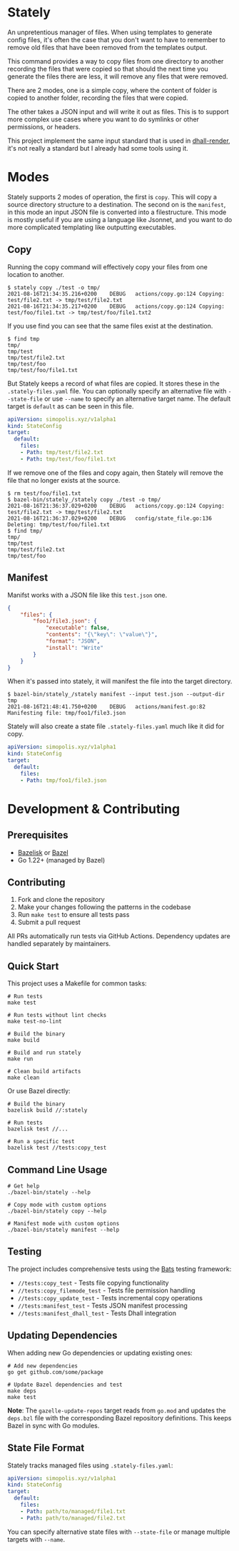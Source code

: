 # Stately

An unpretentious manager of files. When using templates to generate
config files, it's often the case that you don't want to have to
remember to remove old files that have been removed from the templates
output.

This command provides a way to copy files from one directory to
another recording the files that were copied so that should the next
time you generate the files there are less, it will remove any files
that were removed.

There are 2 modes, one is a simple copy, where the content of folder
is copied to another folder, recording the files that were copied.

The other takes a JSON input and will write it out as files.  This is
to support more complex use cases where you want to do symlinks or
other permissions, or headers.

This project implement the same input standard that is used in
[dhall-render](https://github.com/timbertson/dhall-render), it's not
really a standard but I already had some tools using it.

# Modes

Stately supports 2 modes of operation, the first is `copy`.  This will
copy a source directory structure to a destination.  The second on is
the `manifest`, in this mode an input JSON file is converted into a
filestructure.  This mode is mostly useful if you are using a language
like Jsonnet, and you want to do more complicated templating like
outputting executables.

## Copy

Running the copy command will effectively copy your files from one
location to another.

``` shell
$ stately copy ./test -o tmp/
2021-08-16T21:34:35.216+0200	DEBUG	actions/copy.go:124	Copying: test/file2.txt -> tmp/test/file2.txt
2021-08-16T21:34:35.217+0200	DEBUG	actions/copy.go:124	Copying: test/foo/file1.txt -> tmp/test/foo/file1.txt2
```

If you use find you can see that the same files exist at the destination.

``` shell
$ find tmp
tmp/
tmp/test
tmp/test/file2.txt
tmp/test/foo
tmp/test/foo/file1.txt
```

But Stately keeps a record of what files are copied. It stores these
in the `.stately-files.yaml` file. You can optionally specify an
alternative file with `--state-file` or use `--name` to specify an
alternative target name.  The default target is `default` as can be
seen in this file.

``` yaml
apiVersion: simopolis.xyz/v1alpha1
kind: StateConfig
target:
  default:
    files:
    - Path: tmp/test/file2.txt
    - Path: tmp/test/foo/file1.txt
```

If we remove one of the files and copy again, then Stately will remove
the file that no longer exists at the source.

``` shell
$ rm test/foo/file1.txt
$ bazel-bin/stately_/stately copy ./test -o tmp/
2021-08-16T21:36:37.029+0200	DEBUG	actions/copy.go:124	Copying: test/file2.txt -> tmp/test/file2.txt
2021-08-16T21:36:37.029+0200	DEBUG	config/state_file.go:136	Deleting: tmp/test/foo/file1.txt
$ find tmp/
tmp/
tmp/test
tmp/test/file2.txt
tmp/test/foo
```

## Manifest

Manifst works with a JSON file like this `test.json` one.

``` json
{
    "files": {
        "foo1/file3.json": {
            "executable": false,
            "contents": "{\"key\": \"value\"}",
            "format": "JSON",
            "install": "Write"
        }
    }
}
```

When it's passed into stately, it will manifest the file into the target directory.

``` shell
$ bazel-bin/stately_/stately manifest --input test.json --output-dir tmp
2021-08-16T21:48:41.750+0200	DEBUG	actions/manifest.go:82	Manifesting file: tmp/foo1/file3.json
```

Stately will also create a state file `.stately-files.yaml` much like it did for copy.

``` yaml
apiVersion: simopolis.xyz/v1alpha1
kind: StateConfig
target:
  default:
    files:
    - Path: tmp/foo1/file3.json
```

# Development & Contributing

## Prerequisites

- [Bazelisk](https://github.com/bazelbuild/bazelisk) or [Bazel](https://bazel.build/)
- Go 1.22+ (managed by Bazel)

## Contributing

1. Fork and clone the repository
2. Make your changes following the patterns in the codebase
3. Run `make test` to ensure all tests pass
4. Submit a pull request

All PRs automatically run tests via GitHub Actions. Dependency updates are handled separately by maintainers.

## Quick Start

This project uses a Makefile for common tasks:

```shell
# Run tests
make test

# Run tests without lint checks
make test-no-lint  

# Build the binary
make build

# Build and run stately
make run

# Clean build artifacts
make clean
```

Or use Bazel directly:

```shell
# Build the binary
bazelisk build //:stately

# Run tests
bazelisk test //...

# Run a specific test
bazelisk test //tests:copy_test
```

## Command Line Usage

```shell
# Get help
./bazel-bin/stately --help

# Copy mode with custom options
./bazel-bin/stately copy --help

# Manifest mode with custom options  
./bazel-bin/stately manifest --help
```

## Testing

The project includes comprehensive tests using the [Bats](https://github.com/bats-core/bats-core) testing framework:

- `//tests:copy_test` - Tests file copying functionality
- `//tests:copy_filemode_test` - Tests file permission handling
- `//tests:copy_update_test` - Tests incremental copy operations
- `//tests:manifest_test` - Tests JSON manifest processing
- `//tests:manifest_dhall_test` - Tests Dhall integration

## Updating Dependencies

When adding new Go dependencies or updating existing ones:

```shell
# Add new dependencies
go get github.com/some/package

# Update Bazel dependencies and test
make deps
make test
```

**Note**: The `gazelle-update-repos` target reads from `go.mod` and updates the `deps.bzl` file with the corresponding Bazel repository definitions. This keeps Bazel in sync with Go modules.

## State File Format

Stately tracks managed files using `.stately-files.yaml`:

```yaml
apiVersion: simopolis.xyz/v1alpha1
kind: StateConfig
target:
  default:
    files:
    - Path: path/to/managed/file1.txt
    - Path: path/to/managed/file2.txt
```

You can specify alternative state files with `--state-file` or manage multiple targets with `--name`.
